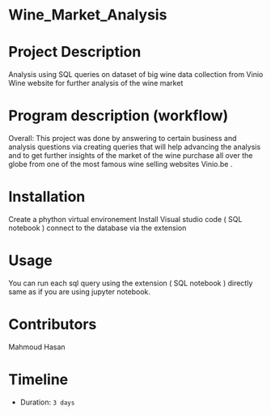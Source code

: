 # Wine_Market_Analysis

# Project Description
Analysis using SQL queries on dataset of big wine data collection from Vinio Wine website for further analysis of the wine market

# Program description (workflow)
Overall:  This project was done by answering to certain business and analysis questions via creating queries that will help advancing the analysis and to get further insights of 
the market of the wine purchase all over the globe from one of the most famous wine selling websites Vinio.be .

# Installation
Create a phython virtual environement
Install Visual studio code ( SQL notebook ) 
connect to the database via the extension

# Usage
You can run each sql query using the extension ( SQL notebook ) directly same as if you are using jupyter notebook.

# Contributors
Mahmoud Hasan<br>


# Timeline
- Duration: `3 days`




